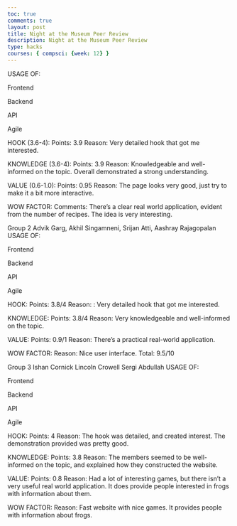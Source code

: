 ```yaml
---
toc: true 
comments: true 
layout: post 
title: Night at the Museum Peer Review
description: Night at the Museum Peer Review
type: hacks
courses: { compsci: {week: 12} } 
---
```



USAGE OF:

Frontend

Backend

API

Agile

HOOK (3.6-4): Points: 3.9 Reason: Very detailed hook that got me interested.

KNOWLEDGE (3.6-4): Points: 3.9 Reason: Knowledgeable and well-informed on the topic. Overall demonstrated a strong understanding.

VALUE (0.6-1.0): Points: 0.95 Reason: The page looks very good, just try to make it a bit more interactive.

WOW FACTOR: Comments: There’s a clear real world application, evident from the number of recipes. The idea is very interesting.

Group 2 Advik Garg, Akhil Singamneni, Srijan Atti, Aashray Rajagopalan
USAGE OF:

Frontend

Backend

API

Agile

HOOK: Points: 3.8/4 Reason: : Very detailed hook that got me interested.

KNOWLEDGE: Points: 3.8/4 Reason: Very knowledgeable and well-informed on the topic.

VALUE: Points: 0.9/1 Reason: There’s a practical real-world application.

WOW FACTOR: Reason: Nice user interface. Total: 9.5/10

Group 3 Ishan Cornick Lincoln Crowell Sergi Abdullah
USAGE OF:

Frontend

Backend

API

Agile

HOOK: Points: 4 Reason: The hook was detailed, and created interest. The demonstration provided was pretty good.

KNOWLEDGE: Points: 3.8 Reason: The members seemed to be well-informed on the topic, and explained how they constructed the website.

VALUE: Points: 0.8 Reason: Had a lot of interesting games, but there isn’t a very useful real world application. It does provide people interested in frogs with information about them.

WOW FACTOR: Reason: Fast website with nice games. It provides people with information about frogs.

